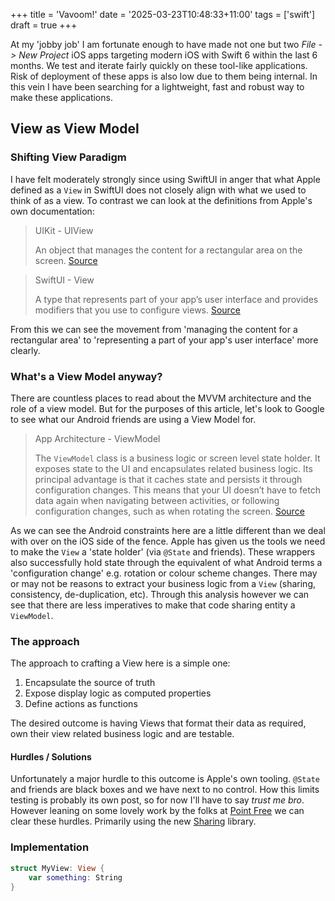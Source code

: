 +++
title = 'Vavoom!'
date = '2025-03-23T10:48:33+11:00'
tags = ['swift']
draft = true
+++

At my 'jobby job' I am fortunate enough to have made not one but two _File -> New Project_ iOS apps targeting modern iOS with Swift 6 within the last 6 months. We test and iterate fairly quickly on these tool-like applications. Risk of deployment of these apps is also low due to them being internal. In this vein I have been searching for a lightweight, fast and robust way to make these applications.

## View as View Model

### Shifting View Paradigm

I have felt moderately strongly since using SwiftUI in anger that what Apple defined as a `View` in SwiftUI does not closely align with what we used to think of as a view. To contrast we can look at the definitions from Apple's own documentation:

> UIKit - UIView
>
> An object that manages the content for a rectangular area on the screen.
> [Source](https://developer.apple.com/documentation/uikit/uiview)

> SwiftUI - View
>
> A type that represents part of your app’s user interface and provides modifiers that you use to configure views.
> [Source](https://developer.apple.com/documentation/swiftui/view)

From this we can see the movement from 'managing the content for a rectangular area' to 'representing a part of your app's user interface' more clearly.

### What's a View Model anyway?

There are countless places to read about the MVVM architecture and the role of a view model. But for the purposes of this article, let's look to Google to see what our Android friends are using a View Model for.

> App Architecture - ViewModel
>
> The `ViewModel` class is a business logic or screen level state holder. It exposes state to the UI and encapsulates related business logic. Its principal advantage is that it caches state and persists it through configuration changes. This means that your UI doesn’t have to fetch data again when navigating between activities, or following configuration changes, such as when rotating the screen.
> [Source](https://developer.android.com/topic/libraries/architecture/viewmodel)

As we can see the Android constraints here are a little different than we deal with over on the iOS side of the fence. Apple has given us the tools we need to make the `View` a 'state holder' (via `@State` and friends). These wrappers also successfully hold state through the equivalent of what Android terms a 'configuration change' e.g. rotation or colour scheme changes. There may or may not be reasons to extract your business logic from a `View` (sharing, consistency, de-duplication, etc). Through this analysis however we can see that there are less imperatives to make that code sharing entity a `ViewModel`.

### The approach

The approach to crafting a View here is a simple one:
1. Encapsulate the source of truth
2. Expose display logic as computed properties
3. Define actions as functions

The desired outcome is having Views that format their data as required, own their view related business logic and are testable.

#### Hurdles / Solutions

Unfortunately a major hurdle to this outcome is Apple's own tooling. `@State` and friends are black boxes and we have next to no control. How this limits testing is probably its own post, so for now I'll have to say _trust me bro_. However leaning on some lovely work by the folks at [Point Free](https://www.pointfree.co/) we can clear these hurdles. Primarily using the new [Sharing](https://github.com/pointfreeco/swift-sharing) library.

### Implementation

```swift
struct MyView: View {
    var something: String
}
```

